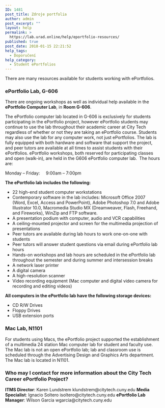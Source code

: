 ```yaml
---
ID: 1481
post_title: Zdroje portfolia
author: admin
post_excerpt: ""
layout: help
permalink: >
  https://lab.urad.online/help/eportfolio-resources/
published: true
post_date: 2018-01-15 22:21:52
help_tags:
  - Doporučení
help_category:
  - Student ePortfolios
---
```

There are many resources available for students working with ePortfolios.
<h3>ePortfolio Lab, G-606</h3>
There are ongoing workshops as well as individual help available in the <strong>ePortfolio Computer Lab</strong>, in <strong>Room G-606</strong>.

The ePortfolio computer lab located in G-606 is exclusively for students participating in the ePortfolio project, however ePortfolio students may continue to use the lab throughout their academic career at City Tech regardless of whether or not they are taking an ePortfolio course. Students may also use the lab for any computer work, not just ePortfolios. The lab is fully equipped with both hardware and software that support the project, and peer tutors are available at all times to assist students with their ePortfolios. ePortfolio workshops, both reserved for participating classes and open (walk-in), are held in the G606 ePortfolio computer lab.  The hours are:

Monday – Friday:     9:00am – 7:00pm

<strong>The ePortfolio lab includes the following:</strong>
<ul>
 	<li>22 high-end student computer workstations</li>
 	<li>Contemporary software in the lab includes: Microsoft Office 2007 (Word, Excel, Access and PowerPoint), Adobe Photoshop 7.0 and Adobe Illustrator 10.0, Macromedia Studio MX (Dreamweaver, Flash, Freehand, and Fireworks), WinZip and FTP software.</li>
 	<li>A presentation podium with computer, audio and VCR capabilities</li>
 	<li>A ceiling-mounted projector and screen for the multimedia projection of presentations</li>
 	<li>Peer tutors are available during lab hours to work one-on-one with students</li>
 	<li>Peer tutors will answer student questions via email during ePortfolio lab hours</li>
 	<li>Hands-on workshops and lab hours are scheduled in the ePortfolio lab throughout the semester and during summer and intersession breaks</li>
 	<li>A network laser printer</li>
 	<li>A digital camera</li>
 	<li>A high-resolution scanner</li>
 	<li>Video recording equipment (Mac computer and digital video camera for recording and editing videos)</li>
</ul>
<strong>All computers in the ePortfolio lab have the following storage devices:</strong>
<ul>
 	<li>CD R/W Drives</li>
 	<li>Floppy Drives</li>
 	<li>USB extension ports</li>
</ul>
<h3><strong>Mac Lab, N1101</strong></h3>
For students using Macs, the ePortfolio project supported the establishment of a multimedia 24 station Mac computer lab for student and faculty use. The Mac lab is not an open ePortfolio lab; lab and classroom use is scheduled through the Advertising Design and Graphics Arts department. The Mac lab is located in N1101.
<h3>Who may I contact for more information about the City Tech Career ePortfolio Project?</h3>
<strong>ITMS Director</strong>: Karen Lundstrem klundstrem@citytech.cuny.edu
<strong>Media Specialist</strong>: Ignacio Soltero isoltero@citytech.cuny.edu
<strong>ePortfolio Lab Manager</strong>: Wilson Garcia wgarcia@citytech.cuny.edu
